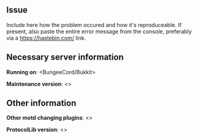 ## Issue
Include here how the problem occured and how it's reproduceable.
If present, also paste the entire error message from the console, preferably via a https://hastebin.com/ link.

## Necessary server information
**Running on**: <BungeeCord/Bukkit>

**Maintenance version**: <>

## Other information
**Other motd changing plugins**: <>

**ProtocolLib version**: <>
